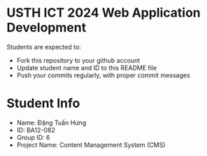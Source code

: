 USTH ICT 2024 Web Application Development
=====================================================

Students are expected to:

* Fork this repository to your github account
* Update student name and ID to this README file
* Push your commits regularly, with proper commit messages

Student Info
=======================

* Name: Đặng Tuấn Hưng
* ID: BA12-082
* Group ID: 6
* Project Name: Content Management System (CMS)
